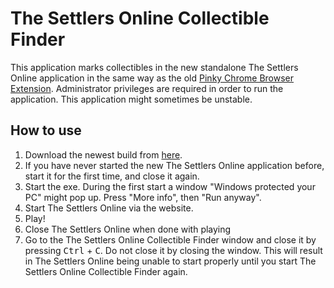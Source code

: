 # The Settlers Online Collectible Finder

This application marks collectibles in the new standalone The Settlers Online application in the same way as the old [Pinky Chrome Browser Extension](https://chrome.google.com/webstore/detail/pinky/eijmklfnehnnkbfcoabieogaomookbna?hl=en).
Administrator privileges are required in order to run the application.
This application might sometimes be unstable.

## How to use

1. Download the newest build from [here](https://github.com/caheuer/tso-collectible-finder/releases).
2. If you have never started the new The Settlers Online application before, start it for the first time, and close it again.
3. Start the exe. During the first start a window "Windows protected your PC" might pop up. Press "More info", then "Run anyway".
4. Start The Settlers Online via the website.
5. Play!
6. Close The Settlers Online when done with playing
7. Go to the The Settlers Online Collectible Finder window and close it by pressing <kbd>Ctrl</kbd> + <kbd>C</kbd>. Do not close it by closing the window. This will result in The Settlers Online being unable to start properly until you start The Settlers Online Collectible Finder again.
